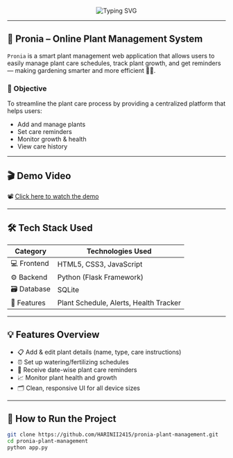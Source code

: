 <p align="center">
  <img src="https://readme-typing-svg.demolab.com?font=Fira+Code&weight=600&size=26&duration=3000&pause=1000&color=32CD32&center=true&vCenter=true&width=1000&lines=Welcome+to+Pronia+-+Online+Plant+Management+System;Track+and+Manage+Your+Plants+Easily;Smart+Gardening+Made+Simple+%F0%9F%8C%B1" alt="Typing SVG">
</p>




---

## 🌿 Pronia – Online Plant Management System

`Pronia` is a smart plant management web application that allows users to easily manage plant care schedules, track plant growth, and get reminders — making gardening smarter and more efficient 🌱🌼.

### 🎯 Objective

To streamline the plant care process by providing a centralized platform that helps users:
- Add and manage plants
- Set care reminders
- Monitor growth & health
- View care history

---

## 🎬 Demo Video

📽️ [Click here to watch the demo](https://drive.google.com/file/d/1cWSXylFBJgyhMmh9LxzsGrBCcRudJh5O/view?usp=sharing)

---

## 🛠️ Tech Stack Used

| Category       | Technologies Used                                |
|----------------|---------------------------------------------------|
| 💻 Frontend     | HTML5, CSS3, JavaScript                          |
| ⚙️ Backend      | Python (Flask Framework)                         |
| 🗃️ Database     | SQLite                                           |
| 🧠 Features     | Plant Schedule, Alerts, Health Tracker           |

---

## 💡 Features Overview

- 📋 Add & edit plant details (name, type, care instructions)
- ⏰ Set up watering/fertilizing schedules
- 📅 Receive date-wise plant care reminders
- 📈 Monitor plant health and growth
- 🗂️ Clean, responsive UI for all device sizes

---

## 🚀 How to Run the Project

```bash
git clone https://github.com/HARINII2415/pronia-plant-management.git
cd pronia-plant-management
python app.py
